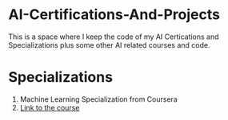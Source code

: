 # AI-Certifications-And-Projects

This is a space where I keep the code of my AI Certications and Specializations plus some other AI related courses and code.

# Specializations

1. Machine Learning Specialization from Coursera
2.   [Link to the course](https://www.coursera.org/specializations/machine-learning-introduction)
